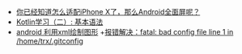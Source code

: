 + [你已经知道怎么适配iPhone X了，那么Android全面屏呢？](https://mp.weixin.qq.com/s/HhLaWrub-QIvY-9cElo7XQ)
+ [Kotlin学习（二）: 基本语法](http://www.jianshu.com/p/54aa3ed91f04)
+ [android 利用xml绘制图形](http://www.jianshu.com/p/07f334c40dbb?utm_source=desktop&utm_medium=timeline)
+[报错解决：fatal: bad config file line 1 in /home/trx/.gitconfig](https://stackoverflow.com/questions/14876728/fatal-bad-config-file-line-1-in-home-trx-gitconfig)